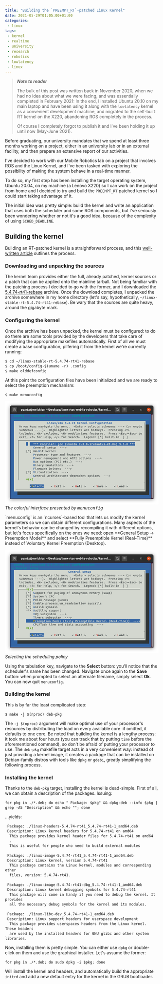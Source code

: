 ```yaml
---
title: "Building the `PREEMPT_RT`-patched Linux Kernel"
date: 2021-05-29T01:05:00+01:00
categories:
 - linux
tags:
 - kernel
 - realtime
 - university
 - research
 - robotics
 - lowlatency
 - linux
---
```


> ***Note to reader***
>
> The bulk of this post was written back in November 2020, when we had no idea about what we were facing, and was essentially completed in February 2021: In the end, I installed Ubuntu 20.10 on my main laptop and have been using it along with the `lowlatency` kernel as a convenient development machine, and migrated to the self-built RT kernel on the X220, abandoning ROS completely in the process.
>
> Of course I completely forgot to publish it and I've been holding it up until now (May-June 2021).

Before graduating, our university mandates that we spend at least three months working on a project, either in an university lab or in an external facility, and then prepare an extensive report of our activities.

I've decided to work with our Mobile Robotics lab on a project that involves ROS and the Linux Kernel, and I've been tasked with exploring the possibility of making the system behave in a real-time manner.

To do so, my first step has been installing the target operating system, Ubuntu 20.04, on my machine (a Lenovo X220) so I can work on the project from home and I decided to try and build the `PREEMPT_RT` patched kernel so I could start taking advantage of it.

The initial idea was pretty simple: build the kernel and write an application that uses both the scheduler and some ROS components, but I've seriously been wondering whether or not it's a good idea, because of the complexity of using `SCHED_DEADLINE`.

## Building the kernel

Building an RT-patched kernel is a straightforward process, and this [well-written article](http://kernel-notes.gbittencourt.net/compiling-preempt-rt/) outlines the process.

### Downloading and unpacking the sources

The kernel team provides either the full, already patched, kernel sources or a patch that can be applied onto the mainline tarball. Not being familiar with the patching process I decided to go with the former, and I downloaded the [5.4.74-rt41-rebase](https://git.kernel.org/pub/scm/linux/kernel/git/rt/linux-stable-rt.git/tag/?h=v5.4.74-rt41-rebase) archive. Once the download completes, I unpacked the archive somewhere in my home directory (let's say, hypothetically, `~/linux-stable-rt-5.4.74-rt41-rebase`). Be wary that the sources are quite heavy, around the gigabyte mark.

### Configuring the kernel

Once the archive has been unpacked, the kernel must be configured: to do so there are some tools provided by the developers that take care of modifying the appropriate makefiles automatically. First of all we must create a base configuration, pilfering it from the kernel we're currently running:

```
$ cd ~/linux-stable-rt-5.4.74-rt41-rebase
$ cp /boot/config-$(uname -r) .config
$ make olddefconfig
```

At this point the configuration files have been initialized and we are ready to select the preemption mechanism:

```
$ make menuconfig
```

<p style="vertical-align:middle;">
<img src="https://raw.githubusercontent.com/jack23247/blog/master/img/menuconfig-main.png" alt="menuconfig-main" style="zoom: 100%;" />
<br><i>The colorful interface presented by <tt>menuconfig</tt></i>
</p>
`menuconfig` is an `ncurses`-based tool that lets us modify the kernel parameters so we can obtain different configurations. Many aspects of the kernel's behavior can be changed by recompiling it with different options, but let's focus specifically on the ones we need: open **General Setup → Preemption Model** and select **Fully Preemptible Kernel (Real-Time)** instead of Voluntary Kernel Preemption (Desktop).

<p style="vertical-align:middle;">
<img src="https://raw.githubusercontent.com/jack23247/blog/master/img/menuconfig-sched.png" alt="menuconfig-sched" style="zoom: 100%;" />
<br><i>Selecting the scheduling policy</i>
</p>

Using the tabulation key, navigate to the **Select** button: you'll notice that the scheduler's name has been changed. Navigate once again to the **Save** button: when prompted to select an alternate filename, simply select **Ok**. You can now quit `menuconfig`.

### Building the kernel

This is by far the least complicated step:

```
$ make -j $(nproc) deb-pkg
```

The `-j $(nproc)` argument will make optimal use of your processor's resources by distributing the load on every available core: if omitted, it defaults to one core. Be noted that building the kernel is a lengthy process: it took me about four hours (you can track that by putting `time` before the aforementioned command), so don't be afraid of putting your processor to use. The `deb-pkg` makefile target acts in a very convenient way: instead of just providing a kernel image, it creates a package that can be installed on Debian-family distros with tools like `dpkg` or `gdebi`, greatly simplifying the following process.

### Installing the kernel

Thanks to the `deb-pkg` target, installing the kernel is dead-simple. First of all, we can obtain a description of the packages. Issuing:

```shell
for pkg in ./*.deb; do echo " Package: $pkg" && dpkg-deb --info $pkg | grep -A5 "Description" && echo ""; done
```

...yields:

```
 Package: ./linux-headers-5.4.74-rt41_5.4.74-rt41-1_amd64.deb
 Description: Linux kernel headers for 5.4.74-rt41 on amd64
  This package provides kernel header files for 5.4.74-rt41 on amd64
  .
  This is useful for people who need to build external modules

 Package: ./linux-image-5.4.74-rt41_5.4.74-rt41-1_amd64.deb
 Description: Linux kernel, version 5.4.74-rt41
  This package contains the Linux kernel, modules and corresponding other
  files, version: 5.4.74-rt41.

 Package: ./linux-image-5.4.74-rt41-dbg_5.4.74-rt41-1_amd64.deb
 Description: Linux kernel debugging symbols for 5.4.74-rt41
  This package will come in handy if you need to debug the kernel. It provides
  all the necessary debug symbols for the kernel and its modules.

 Package: ./linux-libc-dev_5.4.74-rt41-1_amd64.deb
 Description: Linux support headers for userspace development
  This package provides userspaces headers from the Linux kernel.  These headers
  are used by the installed headers for GNU glibc and other system libraries.
```

Now, installing them is pretty simple. You can either use `dpkg` or double-click on them and use the graphical installer. Let's assume the former:

```shell
for pkg in ./*.deb; do sudo dpkg -i $pkg; done
```

Will install the kernel and headers, and automatically build the appropriate `initrd` and add a new default entry for the kernel in the GRUB bootloader.
